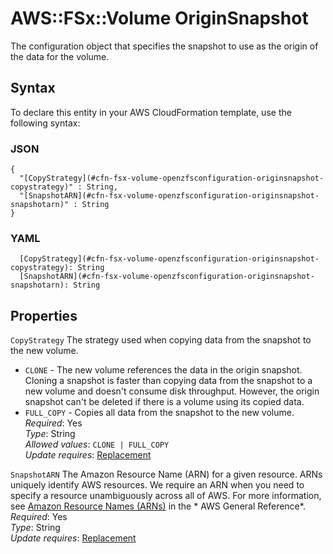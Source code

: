 # AWS::FSx::Volume OriginSnapshot<a name="aws-properties-fsx-volume-openzfsconfiguration-originsnapshot"></a>

The configuration object that specifies the snapshot to use as the origin of the data for the volume\.

## Syntax<a name="aws-properties-fsx-volume-openzfsconfiguration-originsnapshot-syntax"></a>

To declare this entity in your AWS CloudFormation template, use the following syntax:

### JSON<a name="aws-properties-fsx-volume-openzfsconfiguration-originsnapshot-syntax.json"></a>

```
{
  "[CopyStrategy](#cfn-fsx-volume-openzfsconfiguration-originsnapshot-copystrategy)" : String,
  "[SnapshotARN](#cfn-fsx-volume-openzfsconfiguration-originsnapshot-snapshotarn)" : String
}
```

### YAML<a name="aws-properties-fsx-volume-openzfsconfiguration-originsnapshot-syntax.yaml"></a>

```
  [CopyStrategy](#cfn-fsx-volume-openzfsconfiguration-originsnapshot-copystrategy): String
  [SnapshotARN](#cfn-fsx-volume-openzfsconfiguration-originsnapshot-snapshotarn): String
```

## Properties<a name="aws-properties-fsx-volume-openzfsconfiguration-originsnapshot-properties"></a>

`CopyStrategy`  <a name="cfn-fsx-volume-openzfsconfiguration-originsnapshot-copystrategy"></a>
The strategy used when copying data from the snapshot to the new volume\.   
+  `CLONE` \- The new volume references the data in the origin snapshot\. Cloning a snapshot is faster than copying data from the snapshot to a new volume and doesn't consume disk throughput\. However, the origin snapshot can't be deleted if there is a volume using its copied data\. 
+  `FULL_COPY` \- Copies all data from the snapshot to the new volume\. 
*Required*: Yes  
*Type*: String  
*Allowed values*: `CLONE | FULL_COPY`  
*Update requires*: [Replacement](https://docs.aws.amazon.com/AWSCloudFormation/latest/UserGuide/using-cfn-updating-stacks-update-behaviors.html#update-replacement)

`SnapshotARN`  <a name="cfn-fsx-volume-openzfsconfiguration-originsnapshot-snapshotarn"></a>
The Amazon Resource Name \(ARN\) for a given resource\. ARNs uniquely identify AWS resources\. We require an ARN when you need to specify a resource unambiguously across all of AWS\. For more information, see [Amazon Resource Names \(ARNs\)](https://docs.aws.amazon.com/general/latest/gr/aws-arns-and-namespaces.html) in the * AWS General Reference*\.  
*Required*: Yes  
*Type*: String  
*Update requires*: [Replacement](https://docs.aws.amazon.com/AWSCloudFormation/latest/UserGuide/using-cfn-updating-stacks-update-behaviors.html#update-replacement)